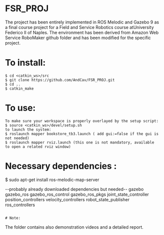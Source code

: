 # FSR_PROJ
The project has been entirely implemented in ROS Melodic and Gazebo 9 as a final course project for a Field and Service Robotics course atUniversity Federico II of Naples.
The environment has been derived from Amazon Web Service RoboMaker github folder and has been modified for the specific project.
# To install:
```
$ cd <catkin_ws>/src
$ git clone https://github.com/AndCav/FSR_PROJ.git
$ cd ..
$ catkin_make
```

# To use:
```
To make sure your workspace is properly overlayed by the setup script:
$ source <catkin_ws>/devel/setup.sh
to launch the system: 
$ roslaunch mapper bookstore_tb3.launch ( add gui:=false if the gui is not needed)
$ roslaunch mapper rviz.launch (this one is not mandatory, available to open a related rviz window)

```
# Necessary dependencies :
$ sudo apt-get install ros-melodic-map-server

--probably already downloaded dependencies but needed--
gazebo
gazebo_ros
gazebo_ros_control
gazebo_ros_pkgs
joint_state_controller
position_controllers
velocity_controllers
robot_state_publisher
ros_controllers

```

# Note:
```
The folder contains also demonstration videos and a detailed report.
```
